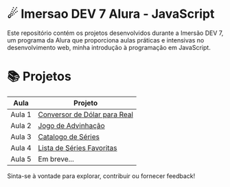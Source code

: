 # ☄ Imersao DEV 7 Alura - JavaScript
Este repositório contém os projetos desenvolvidos durante a Imersão DEV 7, um programa da Alura que proporciona aulas práticas e intensivas no desenvolvimento web, minha introdução à programação em JavaScript.

# 📚 Projetos
| Aula       | Projeto                                       |
|------------|-----------------------------------------------|
| Aula 1     | [Conversor de Dólar para Real]()   |
| Aula 2     | [Jogo de Advinhação]() |
| Aula 3     | [Catalogo de Séries]()  |
| Aula 4     | [Lista de Séries Favoritas]()  |
| Aula 5     | Em breve...  |

Sinta-se à vontade para explorar, contribuir ou fornecer feedback!
